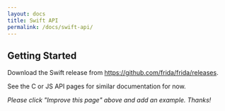 ```yaml
---
layout: docs
title: Swift API
permalink: /docs/swift-api/
---
```


## Getting Started

Download the Swift release from https://github.com/frida/frida/releases.

See the C or JS API pages for similar documentation for now.

_Please click "Improve this page" above and add an example. Thanks!_
